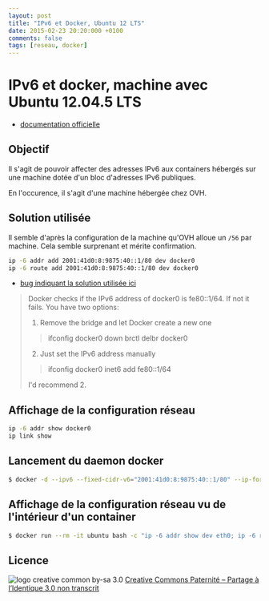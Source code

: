 ```yaml
---
layout: post
title: "IPv6 et Docker, Ubuntu 12 LTS"
date: 2015-02-23 20:20:000 +0100
comments: false
tags: [reseau, docker]
---
```


# IPv6 et docker, machine avec Ubuntu 12.04.5 LTS

* [documentation officielle](https://docs.docker.com/articles/networking/#ipv6-with-docker)

## Objectif

Il s'agit de pouvoir affecter des adresses IPv6 aux containers hébergés sur une machine dotée d'un bloc d'adresses IPv6 publiques.

En l'occurence, il s'agit d'une machine hébergée chez OVH.

## Solution utilisée

Il semble d'après la configuration de la machine qu'OVH alloue un `/56` par machine.
Cela semble surprenant et mérite confirmation.

```bash
ip -6 addr add 2001:41d0:8:9875:40::1/80 dev docker0
ip -6 route add 2001:41d0:8:9875:40::1/80 dev docker0
```

* [bug indiquant la solution utilisée ici](https://github.com/docker/docker/issues/10045)

>
> Docker checks if the IPv6 address of docker0 is fe80::1/64. If not it fails.
> You have two options:
>
> 1. Remove the bridge and let Docker create a new one
>
> > ifconfig docker0 down
> > brctl delbr docker0
>
> 2. Just set the IPv6 address manually
>
> > ifconfig docker0 inet6 add fe80::1/64
>
> I'd recommend 2.
>

## Affichage de la configuration réseau

```bash
ip -6 addr show docker0
ip link show
```

## Lancement du daemon docker

```bash
$ docker -d --ipv6 --fixed-cidr-v6="2001:41d0:8:9875:40::1/80" --ip-forward=true
```

## Affichage de la configuration réseau vu de l'intérieur d'un container

```bash
$ docker run --rm -it ubuntu bash -c "ip -6 addr show dev eth0; ip -6 route show" --ipv6
```


## Licence

![logo creative common by-sa 3.0](http://i.creativecommons.org/l/by-sa/3.0/88x31.png)
[Creative Commons Paternité – Partage à l’Identique 3.0 non transcrit](http://creativecommons.org/licenses/by-sa/3.0/)

